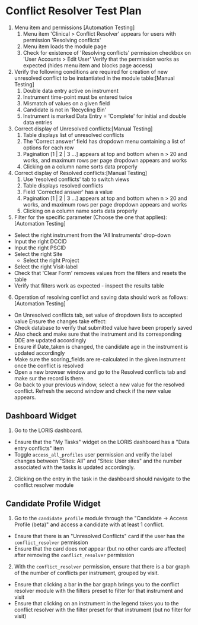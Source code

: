 # Conflict Resolver Test Plan

1. Menu item and permissions [Automation Testing]
    1. Menu item 'Clinical > Conflict Resolver' appears for users with permission 'Resolving conflicts'
    2. Menu item loads the module page
    3. Check for existence of 'Resolving conflicts' permission checkbox on 'User Accounts > Edit User'
       Verify that the permission works as expected (hides menu item and blocks page access)
2. Verify the following conditions are required for creation of new unresolved conflict
   to be instantiated in the module table:[Manual Testing]
    1. Double data entry active on instrument
    2. Instrument time-point must be entered twice
    3. Mismatch of values on a given field
    4. Candidate is not in 'Recycling Bin'
    5. Instrument is marked Data Entry = 'Complete' for initial and double data entries
3. Correct display of Unresolved conflicts:[Manual Testing]
    1. Table displays list of unresolved conflicts
    2. The 'Correct answer' field has dropdown menu containing a list of options for each row
    3. Pagination [1 | 2 | 3 ...] appears at top and bottom when n > 20 and works, and maximum rows per page dropdown appears and works
    4. Clicking on a column name sorts data properly
4. Correct display of Resolved conflicts:[Manual Testing]
    1. Use 'resolved conflicts' tab to switch views
    2. Table displays resolved conflicts
    3. Field 'Corrected answer' has a value
    4. Pagination [1 | 2 | 3 ...] appears at top and bottom when n > 20 and works, and maximum rows per page dropdown appears and works
    5. Clicking on a column name sorts data properly
5. Filter for the specific parameter (Choose the one that applies):[Automation Testing]
  - Select the right instrument from the 'All Instruments' drop-down
  - Input the right DCCID
  - Input the right PSCID
  - Select the right Site
    - Select the right Project
  - Select the right Visit-label
  - Check that 'Clear Form' removes values from the filters and resets the table
  - Verify that filters work as expected - inspect the results table
6. Operation of resolving conflict and saving data should work as follows:[Automation Testing]
 - On Unresolved conflicts tab, set value of dropdown lists to accepted value
 Ensure the changes take effect:
 - Check database to verify that submitted value have been properly saved
 - Also check and make sure that the instrument and its corresponding DDE are updated accordingly
 - Ensure if Date_taken is changed, the candidate age in the instrument is updated accordingly
 - Make sure the scoring_fields are re-calculated in the given instrument once the conflict is resolved
 - Open a new browser window and go to the Resolved conflicts tab and make sur the record is there.
 - Go back to your previous window, select a new value for the resolved conflict. Refresh the second window and check if the new value appears. 

## Dashboard Widget

1. Go to the LORIS dashboard. 
 - Ensure that the "My Tasks" widget on the LORIS dashboard has a "Data entry conflicts"
   item
 - Toggle `access_all_profiles` user permission and verify the label changes between "Sites: All"
   and "Sites: User sites" and the number associated with the tasks is updated accordingly.
2. Clicking on the entry in the task in the dashboard should navigate to the conflict resolver
   module

## Candidate Profile Widget
1. Go to the `candidate_profile` module through the "Candidate -> Access Profile (beta)" and
   access a candidate with at least 1 conflict.
  - Ensure that there is an "Unresolved Conflicts" card if the user has the `conflict_resolver`
    permission
  - Ensure that the card does *not* appear (but no other cards are affected) after removing
    the `conflict_resolver` permission
2. With the `conflict_resolver` permission, ensure that there is a bar graph of the number
   of conflicts per instrument, grouped by visit.
  - Ensure that clicking a bar in the bar graph brings you to the conflict resolver module
    with the filters preset to filter for that instrument and visit
  - Ensure that clicking on an instrument in the legend takes you to the conflict resolver
    with the filter preset for that instrument (but no filter for visit)

